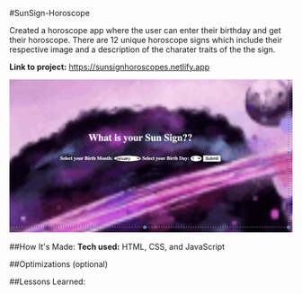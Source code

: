 #SunSign-Horoscope

Created a horoscope app where the user can enter their birthday and get their horoscope. There are 12 unique horoscope signs which include their respective image and a description of the charater traits of the the sign.

**Link to project:** https://sunsignhoroscopes.netlify.app

![GitHub Logo](/img/logotest.png)

##How It's Made:
**Tech used:** HTML, CSS, and JavaScript



##Optimizations
(optional)



##Lessons Learned:
